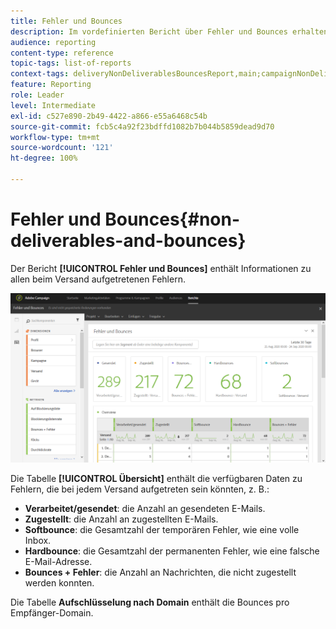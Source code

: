 ```yaml
---
title: Fehler und Bounces
description: Im vordefinierten Bericht über Fehler und Bounces erhalten Sie Informationen zu Fehlern, die während des Versands aufgetreten sind.
audience: reporting
content-type: reference
topic-tags: list-of-reports
context-tags: deliveryNonDeliverablesBouncesReport,main;campaignNonDeliverablesBouncesReport,main;programNonDeliverablesBouncesReport,main
feature: Reporting
role: Leader
level: Intermediate
exl-id: c527e890-2b49-4422-a866-e55a6468c54b
source-git-commit: fcb5c4a92f23bdffd1082b7b044b5859dead9d70
workflow-type: tm+mt
source-wordcount: '121'
ht-degree: 100%

---
```


# Fehler und Bounces{#non-deliverables-and-bounces}

Der Bericht **[!UICONTROL Fehler und Bounces]** enthält Informationen zu allen beim Versand aufgetretenen Fehlern.

![](assets/delivery_reports_7.png)

Die Tabelle **[!UICONTROL Übersicht]** enthält die verfügbaren Daten zu Fehlern, die bei jedem Versand aufgetreten sein könnten, z. B.:

* **Verarbeitet/gesendet**: die Anzahl an gesendeten E-Mails.
* **Zugestellt**: die Anzahl an zugestellten E-Mails.
* **Softbounce**: die Gesamtzahl der temporären Fehler, wie eine volle Inbox.
* **Hardbounce**: die Gesamtzahl der permanenten Fehler, wie eine falsche E-Mail-Adresse.
* **Bounces + Fehler**: die Anzahl an Nachrichten, die nicht zugestellt werden konnten.

Die Tabelle **Aufschlüsselung nach Domain** enthält die Bounces pro Empfänger-Domain.
